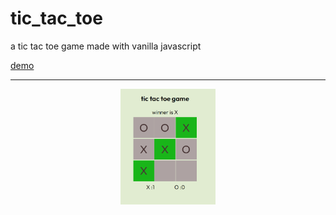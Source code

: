 # tic_tac_toe
 a tic tac toe game made with vanilla javascript
 
 [demo](https://moeinnazari.github.io/tic_tac_toe/)
 ***
 <p align="center">
 <img src="https://github.com/moeinnazari/tic_tac_toe/blob/main/game.png" alt="game" width="30%">
</p>
